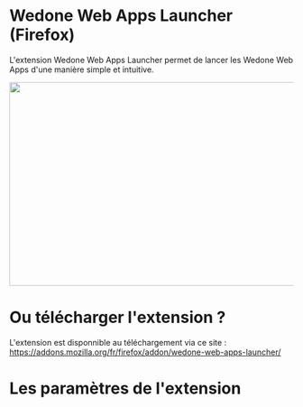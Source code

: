 # Wedone Web Apps Launcher (Firefox)
L'extension Wedone Web Apps Launcher permet de lancer les Wedone Web Apps d'une manière simple et intuitive.

<p align="center">
<img src="https://github.com/WedoneOfficiel/Wedone-Web-Apps-Firefox-Launcher/assets/110472725/536eb2b6-ca8d-41a7-8589-51c3ca847cd2" width="683" height="361"/>
</p>

# Ou télécharger l'extension ?
L'extension est disponnible au téléchargement via ce site : https://addons.mozilla.org/fr/firefox/addon/wedone-web-apps-launcher/

# Les paramètres de l'extension

